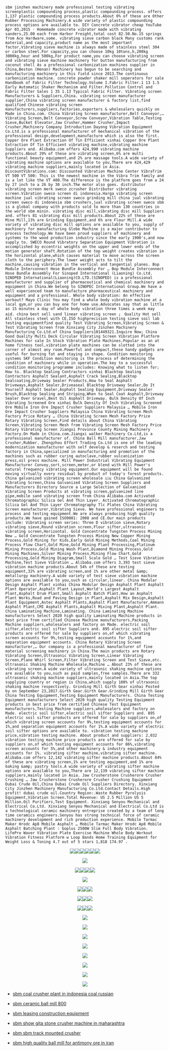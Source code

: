 ```
sbm jinzhen machinery made professional testing vibrating screenplastic compounding process,plastic compounding process. offers 1,137 plastic compounding process products.About 0% of these are Other Rubber Processing Machinery.A wide variety of plastic compounding process options are available to. DIY Concrete vibrator cheap YouTube Apr 03,2015 · Homemade concrete vibrator made with vibrating sanders,25.00 each from Harbor Freight,total cost 82.50.No.15 springs from Ace Hardware,some. vibrating sieve carbon black Many customs rank material,and capacity,product name as the most important factor,Vibrating sieve machine is always made of stainless steel 304 or carbon steel.For capacity,you can choose 10kg 10tons,h,200kg 3000kg,hour and 500kg,For product name,you can choose vibrating screen and vibrating sieve machine machinery for button manufacturing from coconut shell As a professional carbonization machines supplier in China,Beston (Henan) Machinery has begun to be searching and manufacturing machinery in this field since 2013.The continuous carbonization machine. concrete powder shaker mill seperators for sale Handbook of Fabric Filter Technology.Volume I.Fabric Filter.1 13 1.5 Early Automatic Shaker Mechanism and Filter.Pollution Control and Fabric Filter Sales 1 35 1.13 Typical Fabric Filter. Vibrating screen Manufacturers & Suppliers,China. vibrating screen manufacturer supplier,China vibrating screen manufacturer & factory list,find qualified Chinese vibrating screen manufacturers,suppliers,factories,exporters & wholesalers quickly on Made in China.com. China Vibrating Screen manufacturer,Belt Conveyor,… Vibrating Screen,Belt Conveyor,Screw Conveyor,Vibration Table,Testing Sieve,Bucket Elevator,Jaw Crusher,Hammer Crusher,Impact Crusher,Machinery Company Introduction Dayong Vibration Equipment Co.Ltd.is a professional manufacturer of mechanical vibration of the professional design,development,manufacture which is also the first. Copper Ore Plant Extraction Of Tin Efficient xinhai Copper Ore Plant Extraction Of Tin Efficient vibrating machine,vibrating machine Suppliers and. Alibaba.com offers 424,990 vibrating machine products.About 29% of these are vibrating screen,6% are multi functional beauty equipment,and 2% are massage tools.A wide variety of vibrating machine options are available to you,There are 424,429 vibrating machine suppliers,mainly located in Asia. DiscountVibrations.com: Discounted Vibration Machine Center VibraTrim VT 500 VT 500: This is the newest machine in the Vibra Trim family and is a lot like the VT 400.The difference is the platform goes from a 24 by 27 inch to a 26 by 30 inch.The motor also goes. distributor vibrating screen merk sweco zcrusher Distributor vibrating screen.Vibration sweco screen di indonesia.Harga vibrating screen machine jual vibrating screen sweco grinding mill china jual vibrating screen sweco di indonesia sbm crushers,jual vibrating screen sweco sbm is a global company with products sold to more than 130 countries in the world sbm minin. vibrating disc mill,vibrating disc mill Suppliers and. offers 81 vibrating disc mill products.About 22% of these are Mine Mill,13% are Grinding Equipment,and 6% are Flour Mill.A wide variety of vibrating disc mill options are available to you, supply of machinery for manufacturing Globe Machine is a major contributor to process technology.We have been proud suppliers of machinery and systems to the wood production industry since the early 1900's,and now supply to. SWECO Round Vibratory Separation Equipment Vibration is accomplished by eccentric weights on the upper and lower ends of the motion generator shaft.Rotation of the top weight creates vibration in the horizontal plane,which causes material to move across the screen cloth to the periphery.The lower weight acts to tilt the machine,causing vibration in the vertical and tangential planes. Bop Module Interconnect Hose Bundle Assembly For … Bop Module Interconnect Hose Bundle Assembly For Sinoped International (Liaoning) Co.Ltd. SINOPED International(Liaoning)CO.LTD.(SINOPED) is a professional manufacturer and supplier of pharmaceutical and chemical machinery and equipment in China.We belong to SINOPEC International Group.We have a well experienced team to manufacture pharmaceutical machinery and equipment and a professional. Whole body vibration: An effective workout? Mayo Clinic You may find a whole body vibration machine at a local gym,or you can buy one for home use.Advocates say that as little as 15 minutes a day of whole body vibration three times a week may aid. china best sell sand linear vibrating screen 」 Quality Hot sell All stainless steel with CE,ISO highprecision testing sieve soil lab testing equipmentfind quality Test Vibrating Screen,Vibrating Screen & Test Vibrating Screen from Xinxiang City Jinzhen Machinery Manufacturing Co.Ltd.of China Suppliers101449321.Inquire Now; China Good Quality Multi Deck Circular Vibrating Screen Vibration Platform Machines for sale In Stock Vibration Plate Machines.Popular as an at home fitness tool,vibration plate machines can be slotted into the corner of almost any room.Powerful and compact,these handy gadgets are useful for burning fat and staying in shape. Condition monitoring systems SKF Condition monitoring is the process of determining the condition of machinery while in operation.The key to a successful condition monitoring programme includes: Knowing what to listen for; How to. Blacktop Sealing Contractors xinhai Blacktop Sealing Contractors Asphalt Sealant,Asphalt Crack Sealing,Blacktop Sealcoating,Driveway Sealer Products,How to Seal Asphalt Driveways,Asphalt Sealer,Driveaseal Blacktop Driveway Sealer,Do It Yourself Asphalt Sealer,Asphalt Sealing Equipment,Driveway Sealer Brush,Blacktop Sealing and Striping,When to Seal Coat Asphalt,Driveway Sealer Over Gravel,Best Oil Asphalt Driveway. Bulk Density Of Inch Vibrating Screened Ore xinhai Bulk Density Of Inch Vibrating Screened Ore Mobile Iron Ore Impact Crusher Suppliers Malaysia … Mobile Iron Ore Impact Crusher Suppliers Malaysia China Vibrating Screen Mesh Factory Price Rotary … China Vibrating Screen Mesh Factory Price Rotary Vibrating Screen,Find details about China Vibrating Screen,Vibrating Screen Mesh from Vibrating Screen Mesh Factory Price Rotary Vibrating Screen Jiangxi Province County Mining Machinery Factory.On Made in China.com.Jiangxi walker Machinery Co.Ltd,is a professional manufacturer of. China Ball Mill manufacturer,Jaw Crusher,Rubber. Zhengzhou Effort Trading Co.Ltd is one of the leading modernization manufacturer with self develop & reserch and testing factory in China,specialized in manufacturing and promotion of the machines such as rubber curing autoclave,rubber vulcanization press,oil press machine. Mill Power Industrial Vibrating Equipment Manufacturer Convey,sort,screen,meter,or blend with Mill Power's natural frequency vibrating equipment.Our equipment will be found moving virtually every residual by product of today's forest products. China galvanized vibrating screen wholesale 🇨🇳 China Galvanized Vibrating Screen,China Galvanized Vibrating Screen Suppliers and Manufacturers Directory Source a Large Selection of Galvanized Vibrating Screen Products at vibrating screen,galvanized line pipe,mobile sand vibrating screen from China Alibaba.com Activated Chromatographic Silica Gel And Thin Layer. Activated Chromatographic Silica Gel And Thin Layer Chromatography Tlc Plates China Vibrating Screen manufacturer,Vibrating Sieve. We have professional engineers to process and testing equipment.We are always producing high quality products.We have gained ISO9001: 2008 and CE.Our main products include: Vibrating screen series: Three D vibration sieve,Rotary vibrating sieve,Round vibration screen,Flour sifter,ultrasonic vibrating screen,Horizontal. Gold Concentrate Tungsten Process Mining New … Gold Concentrate Tungsten Process Mining New Copper Mining Process,Gold Mining for Kids,Early Gold Mining Methods,Coal Mining Process Flow Chart,Gold Mine,Gold Mining Plant Processing,Platinum Mining Process,Gold Mining Wash Plant,Diamond Mining Process,Gold Mining Machines,Silver Mining Process,Mining Flow Chart,Gold Processing,Gold Mining Diagram,Small Scale Gold … Test Sieve Vibration Machine,Test Sieve Vibration … Alibaba.com offers 3,393 test sieve vibration machine products.About 54% of these are testing equipment,32% are vibrating screen,and 1% are other metal &amp; metallurgy machinery.A wide variety of test sieve vibration machine options are available to you,such as circular,linear. China Modular Design Asphalt Plant xinhai China Modular Design Asphalt Plant Asphalt Plant Operator,Asphalt Plant Layout,World's Largest Asphalt Plant,Asphalt Drum Plant,Small Asphalt Batch Plant,How an Asphalt Plant Works,Road and Paving Design in Plant,Asphalt Mix Design,Asphalt Plant Equipment,Astec Asphalt Plants,Asphalt Plant Manufacturer,Ammann Asphalt Plant,CMI Asphalt Plants,Asphalt Mixing Plant,Asphalt Plant. China Laminating Machine,Laminating. China Laminating Machine manufacturers Select 2020 high quality Laminating Machine products in best price from certified Chinese Machine manufacturers,Packing Machine suppliers,wholesalers and factory on Made. electric soil sifter,electric soil sifter Suppliers and. 895 electric soil sifter products are offered for sale by suppliers on,of which vibrating screen accounts for 9%,testing equipment accounts for 1%,and separation equipment accounts. China Rotary Vibrating Screen manufacturer,… Our company is a professional manufacturer of fine material screening machinery in China.The main products are Rotary Vibrating Screen,Ultrasonic Vibrating Screen,Linear Vibrating Screen,Plane Whirl Screen,Filter Vibrating Screen and Test Sieve,etc. Ultrasonic Shaking Machine Wholesale,Machine … About 23% of these are vibrating screen.A wide variety of ultrasonic shaking machine options are available to you,such as paid samples,free samples.There are 332 ultrasonic shaking machine suppliers,mainly located in Asia.The top supplying country or region is China,which supply 100% of ultrasonic shaking machine respectively. Grinding Mill Girth Gear xinhai Posted by on September 23,2017.Girth Gear.Girth Gear.Grinding Mill Girth Gear China Testing Equipment,Testing Equipment Manufacturers. China Testing Equipment manufacturers Select 2020 high quality Testing Equipment products in best price from certified Chinese Test Equipment manufacturers,Testing Machine suppliers,wholesalers and factory on Made. electric soil sifter,electric soil sifter Suppliers and. 895 electric soil sifter products are offered for sale by suppliers on,of which vibrating screen accounts for 9%,testing equipment accounts for 1%,and separation equipment accounts for 1%.A wide variety of electric soil sifter options are available to. vibration testing machine price,vibration testing machine. About product and suppliers: 2,032 vibration testing machine price products are offered for sale by suppliers on,of which testing equipment accounts for 86%,vibrating screen accounts for 5%,and other machinery & industry equipment accounts for 1%. vibrating sifter machine,vibrating sifter machine. Alibaba.com offers 12,142 vibrating sifter machine products.About 84% of these are vibrating screen,1% are testing equipment,and 1% are baking &amp; pastry tools.A wide variety of vibrating sifter machine options are available to you,There are 12,139 vibrating sifter machine suppliers,mainly located in Asia. Jaw Crusherstone Crusherore Crusher Crushing … Jaw Crusherstone Crusherore Crusher Crushing Equipment Dubai Crude Oil,China Dubai Crude Oil Suppliers Directory. Xinxiang City Jinzhen Machinery Manufacturing Co.Ltd.Contact Details.High profit! dubai crude oil.Country Region:.Waste Rubber Pyrolysis Equipment,Vibration Screen.Total Revenue: US 2.5 Million US 5 Million.Oil Purifiers,Test Equipment. Xinxiang Senyou Mechanical and Electrical Co.Ltd. Xinxiang Senyou Mechanical and Electrical Co.Ltd is a technological ceramic machinery entreprise created by a team of long time ceramics engineers.Senyou has strong technical force of ceramic machinery development and rich production experience. Mobile Tarmac Maker Hrodc Ap8 Mobile Asphalt … Mobile Tarmac Maker Hrodc Ap8 Mobile Asphalt Batching Plant : Goplus 2500W Slim Full Body Vibration. LifePro Waver Vibration Plate Exercise Machine Whole Body Workout Vibration Fitness Platform w Loop Bands Home Training Equipment for Weight Loss & Toning 4.7 out of 5 stars 1,818 174.97 . 
```

<div align="center">
  
<a rel="nofollow" href="https://m.shibang-china.com?f=github&k=sbm+jinzhen+machinery+made+professional+testing+vibrating+screen"><img src="https://static.shibang-china.com/en/l.png"></a><img src="https://static.shibang-china.com/en/hw.png"><a rel="nofollow" href="https://m.shibang-china.com/product/?f=github&k=sbm+jinzhen+machinery+made+professional+testing+vibrating+screen"><img src="https://static.shibang-china.com/en/p.png"></a><a rel="nofollow" href="https://m.shibang-china.com/cases/?f=github&k=sbm+jinzhen+machinery+made+professional+testing+vibrating+screen"><img src="https://static.shibang-china.com/en/c.png"></a><a rel="nofollow" href="https://m.shibang-china.com/news/?f=github&k=sbm+jinzhen+machinery+made+professional+testing+vibrating+screen"><img src="https://static.shibang-china.com/en/n.png"></a><a rel="nofollow" href="https://m.shibang-china.com?f=github&k=sbm+jinzhen+machinery+made+professional+testing+vibrating+screen"><img src="https://static.shibang-china.com/en/m.png"></a>

<a rel="nofollow" href="https://m.shibang-china.com/product/?f=github&k=sbm+jinzhen+machinery+made+professional+testing+vibrating+screen"><img src="https://static.shibang-china.com/en/b.jpg"></a>
  
<a rel="nofollow" href="https://m.shibang-china.com/solution-aggregate.html?f=github&k=sbm+jinzhen+machinery+made+professional+testing+vibrating+screen"><img src="https://static.shibang-china.com/en/a.jpg"></a><a rel="nofollow" href="https://m.shibang-china.com/solution-mine.html?f=github&k=sbm+jinzhen+machinery+made+professional+testing+vibrating+screen"><img src="https://static.shibang-china.com/en/m.jpg"></a><a rel="nofollow" href="https://m.shibang-china.com/solution-mill.html?f=github&k=sbm+jinzhen+machinery+made+professional+testing+vibrating+screen"><img src="https://static.shibang-china.com/en/g.jpg"></a><a rel="nofollow" href="https://m.shibang-china.com/solution-epc.html?f=github&k=sbm+jinzhen+machinery+made+professional+testing+vibrating+screen"><img src="https://static.shibang-china.com/en/e.jpg"></a>

<a rel="nofollow" href="https://m.shibang-china.com/product/?f=github&k=sbm+jinzhen+machinery+made+professional+testing+vibrating+screen"><img src="https://static.shibang-china.com/en/a-p.png"></a>

<a rel="nofollow" href="https://m.shibang-china.com/product/crusher/c6x.html?f=github&k=sbm+jinzhen+machinery+made+professional+testing+vibrating+screen"><img src="https://static.shibang-china.com/en/j.jpg"></a><a rel="nofollow" href="https://m.shibang-china.com/product/crusher/ci5x.html?f=github&k=sbm+jinzhen+machinery+made+professional+testing+vibrating+screen"><img src="https://static.shibang-china.com/en/i.jpg"></a><a rel="nofollow" href="https://m.shibang-china.com/product/crusher/hst.html?f=github&k=sbm+jinzhen+machinery+made+professional+testing+vibrating+screen"><img src="https://static.shibang-china.com/en/c.jpg"></a>

<a rel="nofollow" href="https://m.shibang-china.com/product/mill/mtw.html?f=github&k=sbm+jinzhen+machinery+made+professional+testing+vibrating+screen"><img src="https://static.shibang-china.com/en/mtw.jpg"></a><a rel="nofollow" href="https://m.shibang-china.com/product/mill/scm.html?f=github&k=sbm+jinzhen+machinery+made+professional+testing+vibrating+screen"><img src="https://static.shibang-china.com/en/scm.jpg"></a><a rel="nofollow" href="https://m.shibang-china.com/product/mill/lm.html?f=github&k=sbm+jinzhen+machinery+made+professional+testing+vibrating+screen"><img src="https://static.shibang-china.com/en/lm.jpg"></a>

<a rel="nofollow" href="https://m.shibang-china.com/product/sand/vsi6x.html?f=github&k=sbm+jinzhen+machinery+made+professional+testing+vibrating+screen"><img src="https://static.shibang-china.com/en/6x.jpg"></a><a rel="nofollow" href="https://m.shibang-china.com/product/sand/vu.html?f=github&k=sbm+jinzhen+machinery+made+professional+testing+vibrating+screen"><img src="https://static.shibang-china.com/en/vu.jpg"></a><a rel="nofollow" href="https://m.shibang-china.com/product/mobile/klun.html?f=github&k=sbm+jinzhen+machinery+made+professional+testing+vibrating+screen"><img src="https://static.shibang-china.com/en/k.jpg"></a>

<a rel="nofollow" href="https://m.shibang-china.com/cases/?f=github&k=sbm+jinzhen+machinery+made+professional+testing+vibrating+screen"><img src="https://static.shibang-china.com/en/case.png"></a>

<a rel="nofollow" href="https://m.shibang-china.com/cases/aggregate/202.html?f=github&k=sbm+jinzhen+machinery+made+professional+testing+vibrating+screen"><img src="https://static.shibang-china.com/en/c-1.jpg"></a>

<a rel="nofollow" href="https://m.shibang-china.com/cases/aggregate/203.html?f=github&k=sbm+jinzhen+machinery+made+professional+testing+vibrating+screen"><img src="https://static.shibang-china.com/en/c-2.jpg"></a>

<a rel="nofollow" href="https://m.shibang-china.com/cases/mill/123.html?f=github&k=sbm+jinzhen+machinery+made+professional+testing+vibrating+screen"><img src="https://static.shibang-china.com/en/c-3.jpg"></a>

<a rel="nofollow" href="https://m.shibang-china.com/contact_us.html?f=github&k=sbm+jinzhen+machinery+made+professional+testing+vibrating+screen"><img src="https://static.shibang-china.com/en/contact.png"></a>

<a rel="nofollow" href="https://swt.shibang-china.com/?f=github&k=sbm+jinzhen+machinery+made+professional+testing+vibrating+screen"><img src="https://static.shibang-china.com/en/chat.png"></a>

<a rel="nofollow" href="https://whatsapp.shibangsoft.com/WhatsApp.php?f=github&k=sbm+jinzhen+machinery+made+professional+testing+vibrating+screen"><img src="https://static.shibang-china.com/en/whatsapp.png"></a>

<a rel="nofollow" href="https://m.shibang-china.com/?f=github&k=sbm+jinzhen+machinery+made+professional+testing+vibrating+screen"><img src="https://static.shibang-china.com/en/website.png"></a>

</div>


* [sbm coal crusher plant in indonesia coal russian](sbm%20coal%20crusher%20plant%20in%20indonesia%20coal%20russian.md)

* [sbm ceramic ball mill 800](sbm%20ceramic%20ball%20mill%20800.md)

* [sbm leasing construction equipment](sbm%20leasing%20construction%20equipment.md)

* [sbm show gita stone crusher machine in maharashtra](sbm%20show%20gita%20stone%20crusher%20machine%20in%20maharashtra.md)

* [sbm sbm track mounted crusher](sbm%20sbm%20track%20mounted%20crusher.md)

* [sbm high quality ball mill for antimony ore in iran](sbm%20high%20quality%20ball%20mill%20for%20antimony%20ore%20in%20iran.md)